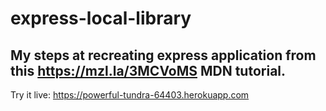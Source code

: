 # express-local-library
My steps at recreating express application from this https://mzl.la/3MCVoMS MDN tutorial. 
---
Try it live: https://powerful-tundra-64403.herokuapp.com
